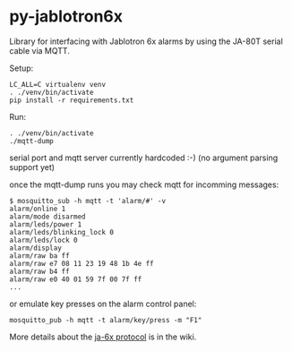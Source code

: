 # py-jablotron6x
Library for interfacing with Jablotron 6x alarms by using the JA-80T serial cable
via MQTT.

Setup:

```
LC_ALL=C virtualenv venv
. ./venv/bin/activate
pip install -r requirements.txt
```

Run:

```
. ./venv/bin/activate
./mqtt-dump
```
serial port and mqtt server currently hardcoded :-) (no argument parsing support yet)

once the mqtt-dump runs you may check mqtt for incomming messages:

```
$ mosquitto_sub -h mqtt -t 'alarm/#' -v 
alarm/online 1
alarm/mode disarmed
alarm/leds/power 1
alarm/leds/blinking_lock 0
alarm/leds/lock 0
alarm/display   
alarm/raw ba ff
alarm/raw e7 08 11 23 19 48 1b 4e ff
alarm/raw b4 ff
alarm/raw e0 40 01 59 7f 00 7f ff
...
```

or emulate key presses on the alarm control panel:

```
mosquitto_pub -h mqtt -t alarm/key/press -m "F1"
```


More details about the [ja-6x protocol](https://github.com/pezinek/py-jablotron6x/wiki/Protocol) is in the wiki.
